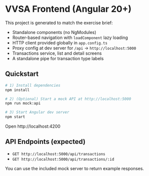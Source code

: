 # VVSA Frontend (Angular 20+)

This project is generated to match the exercise brief:
- Standalone components (no NgModules)
- Router-based navigation with `loadComponent` lazy loading
- HTTP client provided globally in `app.config.ts`
- Proxy config at dev server for `/api` → `http://localhost:5000`
- Transactions service, list and detail screens
- A standalone pipe for transaction type labels

## Quickstart

```bash
# 1) Install dependencies
npm install

# 2) (Optional) Start a mock API at http://localhost:5000
npm run mock:api

# 3) Start Angular dev server
npm start
```

Open http://localhost:4200

## API Endpoints (expected)

- `GET http://localhost:5000/api/transactions`
- `GET http://localhost:5000/api/transactions/:id`

You can use the included mock server to return example responses.